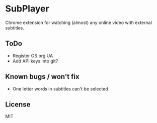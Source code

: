 # SubPlayer

Chrome extension for watching (almost) any online video with external subtitles.

## ToDo

- Register OS.org UA
- Add API keys into git?

## Known bugs / won't fix

- One letter words in subtitles can't be selected

## License

MIT
